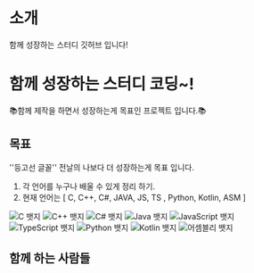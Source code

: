 # 소개

함께 성장하는 스터디 깃허브 입니다!


# 함께 성장하는 스터디 코딩~!

📚️함께 제작을 하면서 성장하는게 목표인 프로젝트 입니다.📚️

## 목표
''등고선 글꼴''
전날의 나보다 더 성장하는게 목표 입니다.

1. 각 언어를 누구나 배울 수 있게 정리 하기.
2. 현재 언어는 [ C, C++, C#, JAVA, JS, TS , Python, Kotlin, ASM ]
<div class="badge-container">
  <img class="badge" src="https://img.shields.io/badge/c-A8B9CC?style=for-the-badge&logo=c&logoColor=white" alt="C 뱃지">
  <img class="badge" src="https://img.shields.io/badge/C++-00599C?style=for-the-badge&logo=cplusplus&logoColor=white" alt="C++ 뱃지">
  <img src="https://img.shields.io/badge/C%23-239120?style=for-the-badge&logo=c-sharp&logoColor=white" alt="C# 뱃지">
  <img src="https://img.shields.io/badge/Java-007396?style=for-the-badge&logo=java&logoColor=white" alt="Java 뱃지">
  <img src="https://img.shields.io/badge/JavaScript-F7DF1E?style=for-the-badge&logo=javascript&logoColor=black" alt="JavaScript 뱃지">
  <img src="https://img.shields.io/badge/TypeScript-3178C6?style=for-the-badge&logo=typescript&logoColor=white" alt="TypeScript 뱃지">
  <img src="https://img.shields.io/badge/Python-3776AB?style=for-the-badge&logo=python&logoColor=white" alt="Python 뱃지">
  <img src="https://img.shields.io/badge/Kotlin-0095D5?style=for-the-badge&logo=kotlin&logoColor=white" alt="Kotlin 뱃지">
  <img src="https://img.shields.io/badge/Assembly-6E4C13?style=for-the-badge&logo=assemblyscript&logoColor=white" alt="어셈블리 뱃지">
</div>

## 함께 하는 사람들
